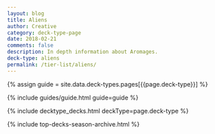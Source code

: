 ```yaml
---
layout: blog
title: Aliens
author: Creative
category: deck-type-page
date: 2018-02-21
comments: false
description: In depth information about Aromages.
deck-type: aliens
permalink: /tier-list/aliens/
---
```


{% assign guide = site.data.deck-types.pages[{{page.deck-type}}] %}

{% include guides/guide.html guide=guide %}

{% include decktype_decks.html deckType=page.deck-type %}

{% include top-decks-season-archive.html %}
